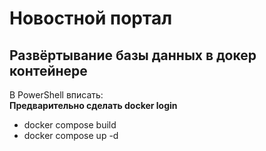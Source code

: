 # Новостной портал 
## Развёртывание базы данных в докер контейнере 
В PowerShell вписать:   
**Предварительно сделать docker login**  
- docker compose build 
- docker compose up -d
